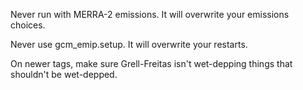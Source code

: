 Never run with MERRA-2 emissions. It will overwrite your emissions choices.

Never use gcm_emip.setup. It will overwrite your restarts.

On newer tags, make sure Grell-Freitas isn't wet-depping things that shouldn't be wet-depped.
